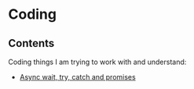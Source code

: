 # Coding

## Contents

Coding things I am trying to work with and understand:

- [Async wait, try, catch and promises](/code/asyncetc)
